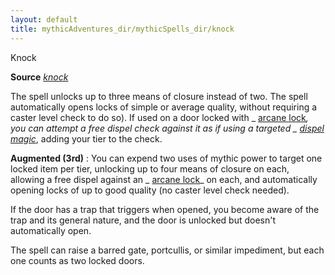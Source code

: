 ```yaml
---
layout: default
title: mythicAdventures_dir/mythicSpells_dir/knock
---
```

Knock

**Source** [_knock_](../spells_dir/knock#_knock)

The spell unlocks up to three means of closure instead of two. The spell automatically opens locks of simple or average quality, without requiring a caster level check to do so). If used on a door locked with _ [arcane lock](../spells_dir/arcaneLock#_arcane-lock)_, you can attempt a free dispel check against it as if using a targeted _ [dispel magic](../spells_dir/dispelMagic#_dispel-magic)_, adding your tier to the check.

**Augmented (3rd)** : You can expend two uses of mythic power to target one locked item per tier, unlocking up to four means of closure on each, allowing a free dispel against an _ [arcane lock](../spells_dir/arcaneLock#_arcane-lock)_ on each, and automatically opening locks of up to good quality (no caster level check needed).

If the door has a trap that triggers when opened, you become aware of the trap and its general nature, and the door is unlocked but doesn't automatically open.

The spell can raise a barred gate, portcullis, or similar impediment, but each one counts as two locked doors.

